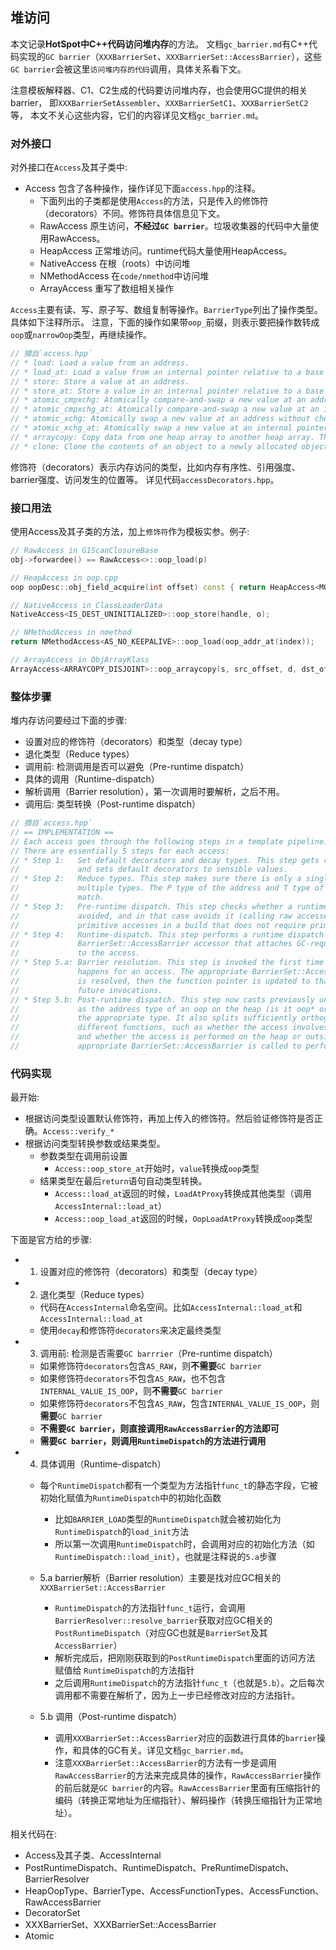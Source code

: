 ## 堆访问
本文记录**HotSpot中C++代码访问堆内存**的方法。
文档`gc_barrier.md`有C++代码实现的`GC barrier`（`XXXBarrierSet`、`XXXBarrierSet::AccessBarrier`），这些`GC barrier`会被这里`访问堆内存的代码`调用，具体关系看下文。

注意模板解释器、C1、C2生成的代码要访问堆内存，也会使用GC提供的相关barrier，
即`XXXBarrierSetAssembler`、`XXXBarrierSetC1`、`XXXBarrierSetC2`等，
本文不关心这些内容，它们的内容详见文档`gc_barrier.md`。


### 对外接口
对外接口在`Access`及其子类中:
- Access 包含了各种操作，操作详见下面`access.hpp`的注释。
  - 下面列出的子类都是使用`Access`的方法，只是传入的修饰符（decorators）不同。修饰符具体信息见下文。
  - RawAccess 原生访问，**不经过`GC barrier`**。垃圾收集器的代码中大量使用RawAccess。
  - HeapAccess 正常堆访问。runtime代码大量使用HeapAccess。
  - NativeAccess 在根（roots）中访问堆
  - NMethodAccess 在`code/nmethod`中访问堆
  - ArrayAccess 重写了数组相关操作

`Access`主要有读、写、原子写、数组复制等操作。`BarrierType`列出了操作类型。具体如下注释所示。
注意，下面的操作如果带`oop_`前缀，则表示要把操作数转成`oop`或`narrowOop`类型，再继续操作。

```c++
// 摘自`access.hpp`
// * load: Load a value from an address.
// * load_at: Load a value from an internal pointer relative to a base object.
// * store: Store a value at an address.
// * store_at: Store a value in an internal pointer relative to a base object.
// * atomic_cmpxchg: Atomically compare-and-swap a new value at an address if previous value matched the compared value.
// * atomic_cmpxchg_at: Atomically compare-and-swap a new value at an internal pointer address if previous value matched the compared value.
// * atomic_xchg: Atomically swap a new value at an address without checking the previous value.
// * atomic_xchg_at: Atomically swap a new value at an internal pointer address without checking the previous value.
// * arraycopy: Copy data from one heap array to another heap array. The ArrayAccess class has convenience functions for this.
// * clone: Clone the contents of an object to a newly allocated object.
```

修饰符（decorators）表示内存访问的类型，比如内存有序性、引用强度、barrier强度、访问发生的位置等。
详见代码`accessDecorators.hpp`。


### 接口用法
使用Access及其子类的方法，加上`修饰符`作为模板实参。例子:

```C++
// RawAccess in G1ScanClosureBase
obj->forwardee() == RawAccess<>::oop_load(p)

// HeapAccess in oop.cpp
oop oopDesc::obj_field_acquire(int offset) const { return HeapAccess<MO_ACQUIRE>::oop_load_at(as_oop(), offset); }

// NativeAccess in ClassLoaderData
NativeAccess<IS_DEST_UNINITIALIZED>::oop_store(handle, o);

// NMethodAccess in nmethod
return NMethodAccess<AS_NO_KEEPALIVE>::oop_load(oop_addr_at(index));

// ArrayAccess in ObjArrayKlass
ArrayAccess<ARRAYCOPY_DISJOINT>::oop_arraycopy(s, src_offset, d, dst_offset, length);
```


### 整体步骤
堆内存访问要经过下面的步骤:
- 设置对应的修饰符（decorators）和类型（decay type）
- 退化类型（Reduce types）
- 调用前: 检测调用是否可以避免（Pre-runtime dispatch）
- 具体的调用（Runtime-dispatch）
- 解析调用（Barrier resolution），第一次调用时要解析，之后不用。
- 调用后: 类型转换（Post-runtime dispatch）

```C++
// 摘自`access.hpp`
// == IMPLEMENTATION ==
// Each access goes through the following steps in a template pipeline.
// There are essentially 5 steps for each access:
// * Step 1:   Set default decorators and decay types. This step gets rid of CV qualifiers
//             and sets default decorators to sensible values.
// * Step 2:   Reduce types. This step makes sure there is only a single T type and not
//             multiple types. The P type of the address and T type of the value must
//             match.
// * Step 3:   Pre-runtime dispatch. This step checks whether a runtime call can be
//             avoided, and in that case avoids it (calling raw accesses or
//             primitive accesses in a build that does not require primitive GC barriers)
// * Step 4:   Runtime-dispatch. This step performs a runtime dispatch to the corresponding
//             BarrierSet::AccessBarrier accessor that attaches GC-required barriers
//             to the access.
// * Step 5.a: Barrier resolution. This step is invoked the first time a runtime-dispatch
//             happens for an access. The appropriate BarrierSet::AccessBarrier accessor
//             is resolved, then the function pointer is updated to that accessor for
//             future invocations.
// * Step 5.b: Post-runtime dispatch. This step now casts previously unknown types such
//             as the address type of an oop on the heap (is it oop* or narrowOop*) to
//             the appropriate type. It also splits sufficiently orthogonal accesses into
//             different functions, such as whether the access involves oops or primitives
//             and whether the access is performed on the heap or outside. Then the
//             appropriate BarrierSet::AccessBarrier is called to perform the access.
```


### 代码实现
最开始:
- 根据访问类型设置默认修饰符，再加上传入的修饰符。然后验证修饰符是否正确。`Access::verify_*`
- 根据访问类型转换参数或结果类型。
  - 参数类型在调用前设置
    - `Access::oop_store_at`开始时，`value`转换成`oop`类型
  - 结果类型在最后`return`语句自动类型转换。
    - `Access::load_at`返回的时候，`LoadAtProxy`转换成其他类型（调用`AccessInternal::load_at`）
    - `Access::oop_load_at`返回的时候，`OopLoadAtProxy`转换成`oop`类型

下面是官方给的步骤:
- 1. 设置对应的修饰符（decorators）和类型（decay type）
- 2. 退化类型（Reduce types）
  - 代码在`AccessInternal`命名空间。比如`AccessInternal::load_at`和`AccessInternal::load_at`
  - 使用`decay`和修饰符`decorators`来决定最终类型

- 3. 调用前: 检测是否需要`GC barrrier`（Pre-runtime dispatch）
  - 如果修饰符`decorators`包含`AS_RAW`，则**不需要**`GC barrier`
  - 如果修饰符`decorators`不包含`AS_RAW`，也不包含`INTERNAL_VALUE_IS_OOP`，则**不需要**`GC barrier`
  - 如果修饰符`decorators`不包含`AS_RAW`，包含`INTERNAL_VALUE_IS_OOP`，则**需要**`GC barrier`
  - **不需要`GC barrier`，则直接调用`RawAccessBarrier`的方法即可**
  - **需要`GC barrier`，则调用`RuntimeDispatch`的方法进行调用**

- 4. 具体调用（Runtime-dispatch）
  - 每个`RuntimeDispatch`都有一个类型为方法指针`func_t`的静态字段，它被初始化赋值为`RuntimeDispatch`中的初始化函数
    - 比如`BARRIER_LOAD`类型的`RuntimeDispatch`就会被初始化为`RuntimeDispatch`的`load_init`方法
    - 所以第一次调用`RuntimeDispatch`时，会调用对应的初始化方法（如`RuntimeDispatch::load_init`），也就是注释说的`5.a`步骤

  - 5.a barrier解析（Barrier resolution）主要是找对应GC相关的`XXXBarrierSet::AccessBarrier`
      - `RuntimeDispatch`的方法指针`func_t`运行，会调用`BarrierResolver::resolve_barrier`获取对应GC相关的`PostRuntimeDispatch`（对应GC也就是`BarrierSet`及其`AccessBarrier`）
      - 解析完成后，把刚刚获取到的`PostRuntimeDispatch`里面的访问方法 赋值给 `RuntimeDispatch`的方法指针
      - 之后调用`RuntimeDispatch`的方法指针`func_t`（也就是`5.b`）。之后每次调用都不需要在解析了，因为上一步已经修改对应的方法指针。

  - 5.b 调用（Post-runtime dispatch）
    - 调用`XXXBarrierSet::AccessBarrier`对应的函数进行具体的`barrier`操作，和具体的GC有关。详见文档`gc_barrier.md`。
    - 注意`XXXBarrierSet::AccessBarrier`的方法有一步是调用`RawAccessBarrier`的方法来完成具体的操作，`RawAccessBarrier`操作的前后就是`GC barrier`的内容。`RawAccessBarrier`里面有压缩指针的编码（转换正常地址为压缩指针）、解码操作（转换压缩指针为正常地址）。


相关代码在:
- Access及其子类、AccessInternal
- PostRuntimeDispatch、RuntimeDispatch、PreRuntimeDispatch、BarrierResolver
- HeapOopType、BarrierType、AccessFunctionTypes、AccessFunction、RawAccessBarrier
- DecoratorSet
- XXXBarrierSet、XXXBarrierSet::AccessBarrier
- Atomic

